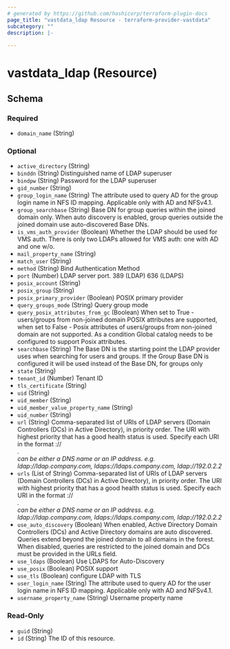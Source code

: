 ```yaml
---
# generated by https://github.com/hashicorp/terraform-plugin-docs
page_title: "vastdata_ldap Resource - terraform-provider-vastdata"
subcategory: ""
description: |-
  
---
```


# vastdata_ldap (Resource)





<!-- schema generated by tfplugindocs -->
## Schema

### Required

- `domain_name` (String)

### Optional

- `active_directory` (String)
- `binddn` (String) Distinguished name of LDAP superuser
- `bindpw` (String) Password for the LDAP superuser
- `gid_number` (String)
- `group_login_name` (String) The attribute used to query AD for the group login name in NFS ID mapping. Applicable only with AD and NFSv4.1.
- `group_searchbase` (String) Base DN for group queries within the joined domain only. When auto discovery is enabled, group queries outside the joined domain use auto-discovered Base DNs.
- `is_vms_auth_provider` (Boolean) Whether the LDAP should be used for VMS auth. There is only two LDAPs allowed for VMS auth: one with AD and one w/o.
- `mail_property_name` (String)
- `match_user` (String)
- `method` (String) Bind Authentication Method
- `port` (Number) LDAP server port. 389 (LDAP)  636 (LDAPS)
- `posix_account` (String)
- `posix_group` (String)
- `posix_primary_provider` (Boolean) POSIX primary provider
- `query_groups_mode` (String) Query group mode
- `query_posix_attributes_from_gc` (Boolean) When set to True - users/groups from non-joined domain POSIX attributes are supported,
when set to False - Posix attributes of users/groups from non-joined domain are not supported.
As a condition Global catalog needs to be configured to support Posix attributes.
- `searchbase` (String) The Base DN is the starting point the LDAP provider uses when searching for users and groups. If the Group Base DN is configured it will be used instead of the Base DN, for groups only
- `state` (String)
- `tenant_id` (Number) Tenant ID
- `tls_certificate` (String)
- `uid` (String)
- `uid_member` (String)
- `uid_member_value_property_name` (String)
- `uid_number` (String)
- `url` (String) Comma-separated list of URIs of LDAP servers (Domain Controllers (DCs) in Active Directory), in priority order. The URI with highest priority that has a good health status is used. Specify each URI in the format <scheme>://<address>. <address> can be either a DNS name or an IP address. e.g. ldap://ldap.company.com, ldaps://ldaps.company.com, ldap://192.0.2.2
- `urls` (List of String) Comma-separated list of URIs of LDAP servers (Domain Controllers (DCs) in Active Directory), in priority order. The URI with highest priority that has a good health status is used. Specify each URI in the format <scheme>://<address>. <address> can be either a DNS name or an IP address. e.g. ldap://ldap.company.com, ldaps://ldaps.company.com, ldap://192.0.2.2
- `use_auto_discovery` (Boolean) When enabled, Active Directory Domain Controllers (DCs) and Active Directory domains are auto discovered. Queries extend beyond the joined domain to all domains in the forest. When disabled, queries are restricted to the joined domain and DCs must be provided in the URLs field.
- `use_ldaps` (Boolean) Use LDAPS for Auto-Discovery
- `use_posix` (Boolean) POSIX support
- `use_tls` (Boolean) configure LDAP with TLS
- `user_login_name` (String) The attribute used to query AD for the user login name in NFS ID mapping. Applicable only with AD and NFSv4.1.
- `username_property_name` (String) Username property name

### Read-Only

- `guid` (String)
- `id` (String) The ID of this resource.
